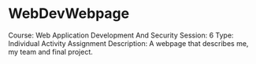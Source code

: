 # WebDevWebpage <br>
Course: Web Application Development And Security
Session: 6
Type: Individual Activity Assignment 
Description: A webpage that describes me, my team and final project.
